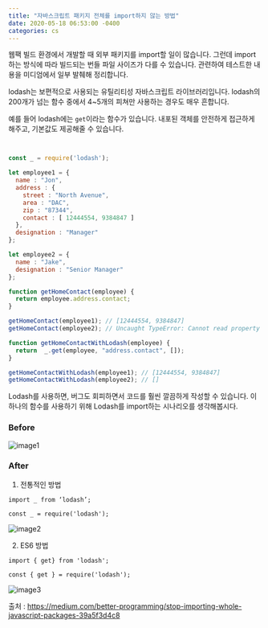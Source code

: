 ```yaml
---
title: "자바스크립트 패키지 전체를 import하지 않는 방법"
date: 2020-05-18 06:53:00 -0400
categories: cs
---
```


웹팩 빌드 환경에서 개발할 때 외부 패키지를 import할 일이 많습니다.
그런데 import하는 방식에 따라 빌드되는 번들 파일 사이즈가 다를 수 있습니다. 
관련하여 테스트한 내용을 미디엄에서 일부 발췌해 정리합니다.

lodash는 보편적으로 사용되는 유틸리티성 자바스크립트 라이브러리입니다.
lodash의 200개가 넘는 함수 중에서 4~5개의 피쳐만 사용하는 경우도 매우 흔합니다.

예를 들어 lodash에는 ```get```이라는 함수가 있습니다.
내포된 객체를 안전하게 접근하게 해주고, 기본값도 제공해줄 수 있습니다.

```js


const _ = require('lodash');

let employee1 = {
  name : "Jon",
  address : {
    street : "North Avenue",
    area : "DAC",
    zip : "87344",
    contact : [ 12444554, 9384847 ]
  },
  designation : "Manager"
};

let employee2 = {
  name : "Jake",
  designation : "Senior Manager"
};

function getHomeContact(employee) {
  return employee.address.contact;
}

getHomeContact(employee1); // [12444554, 9384847]
getHomeContact(employee2); // Uncaught TypeError: Cannot read property 'contact' of undefined

function getHomeContactWithLodash(employee) {
  return  _.get(employee, "address.contact", []);
}

getHomeContactWithLodash(employee1); // [12444554, 9384847]
getHomeContactWithLodash(employee2); // []
```

Lodash를 사용하면, 버그도 회피하면서 코드를 훨씬 깔끔하게 작성할 수 있습니다.
이 하나의 함수를 사용하기 위해 Lodash를 import하는 시나리오를 생각해봅시다.

### Before
![image1](https://miro.medium.com/max/700/1*mWo80yDO2FFXGiBN1nx3vg.png)

### After

1. 전통적인 방법

```import _ from ‘lodash’;```

```const _ = require('lodash');```

![image2](https://miro.medium.com/max/700/1*DyhARPupbP7hsoBnf6jPfw.png)

2. ES6 방법

```import { get} from 'lodash';```

```const { get } = require('lodash');```

![image3](https://miro.medium.com/max/700/1*7wbsdPBOpUz3NqCo6-hVog.png)




출처 : https://medium.com/better-programming/stop-importing-whole-javascript-packages-39a5f3d4c8